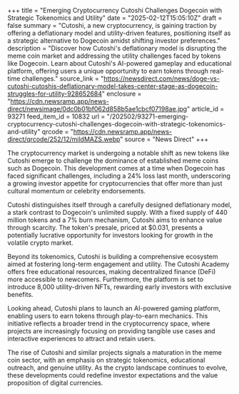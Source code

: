 +++
title = "Emerging Cryptocurrency Cutoshi Challenges Dogecoin with Strategic Tokenomics and Utility"
date = "2025-02-12T15:05:10Z"
draft = false
summary = "Cutoshi, a new cryptocurrency, is gaining traction by offering a deflationary model and utility-driven features, positioning itself as a strategic alternative to Dogecoin amidst shifting investor preferences."
description = "Discover how Cutoshi's deflationary model is disrupting the meme coin market and addressing the utility challenges faced by tokens like Dogecoin. Learn about Cutoshi's AI-powered gameplay and educational platform, offering users a unique opportunity to earn tokens through real-time challenges."
source_link = "https://newsdirect.com/news/doge-vs-cutoshi-cutoshis-deflationary-model-takes-center-stage-as-dogecoin-struggles-for-utility-928652684"
enclosure = "https://cdn.newsramp.app/news-direct/newsimage/0dc0b01bf062d858b5ae1cbcf07198ae.jpg"
article_id = 93271
feed_item_id = 10832
url = "/202502/93271-emerging-cryptocurrency-cutoshi-challenges-dogecoin-with-strategic-tokenomics-and-utility"
qrcode = "https://cdn.newsramp.app/news-direct/qrcode/252/12/mildMAZS.webp"
source = "News Direct"
+++

<p>The cryptocurrency market is undergoing a notable shift as new tokens like Cutoshi emerge to challenge the dominance of established meme coins such as Dogecoin. This development comes at a time when Dogecoin has faced significant challenges, including a 24% loss last month, underscoring a growing investor appetite for cryptocurrencies that offer more than just cultural momentum or celebrity endorsements.</p><p>Cutoshi distinguishes itself through a carefully designed deflationary model, a stark contrast to Dogecoin's unlimited supply. With a fixed supply of 440 million tokens and a 7% burn mechanism, Cutoshi aims to enhance value through scarcity. The token's presale, priced at $0.031, presents a potentially lucrative opportunity for investors looking for growth in the volatile crypto market.</p><p>Beyond its tokenomics, Cutoshi is building a comprehensive ecosystem aimed at fostering long-term engagement and utility. The Cutoshi Academy offers free educational resources, making decentralized finance (DeFi) more accessible to newcomers. Furthermore, the platform is set to introduce 8,000 utility-driven NFTs, rewarding early investors with exclusive benefits.</p><p>Looking ahead, Cutoshi plans to launch an AI-powered gaming platform, enabling users to earn tokens through play-to-earn mechanics. This initiative reflects a broader trend in the cryptocurrency space, where projects are increasingly focusing on providing tangible use cases and interactive experiences to attract and retain users.</p><p>The rise of Cutoshi and similar projects signals a maturation in the meme coin sector, with an emphasis on strategic tokenomics, educational outreach, and genuine utility. As the crypto landscape continues to evolve, these developments could redefine investor expectations and the value proposition of digital currencies.</p>